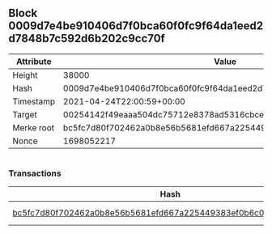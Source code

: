 ## Block 0009d7e4be910406d7f0bca60f0fc9f64da1eed2d7848b7c592d6b202c9cc70f

Attribute | Value
--- | ---
Height | 38000
Hash | 0009d7e4be910406d7f0bca60f0fc9f64da1eed2d7848b7c592d6b202c9cc70f
Timestamp | 2021-04-24T22:00:59+00:00
Target | 00254142f49eaaa504dc75712e8378ad5316cbcead634704b3734b6271167cc4
Merke root | bc5fc7d80f702462a0b8e56b5681efd667a225449383ef0b6c0d2ef5dd5d19e2
Nonce | 1698052217

```

```

### Transactions

Hash | Amount
--- | ---
[bc5fc7d80f702462a0b8e56b5681efd667a225449383ef0b6c0d2ef5dd5d19e2](bc5fc7d80f702462a0b8e56b5681efd667a225449383ef0b6c0d2ef5dd5d19e2.md) | 10.00000000 SKEPTI 
